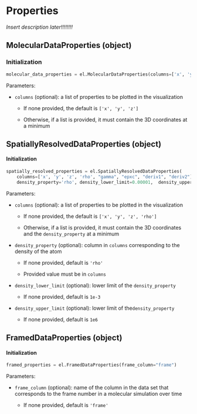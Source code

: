 # Properties

*Insert description later!!!!!!!!*

## MolecularDataProperties (object)

### Initialization

```python
molecular_data_properties = el.MolecularDataProperties(columns=['x', 'y', 'z', 'atom'])
```

Parameters:

- `columns` (optional): a list of properties to be plotted in the visualization
  
  - If none provided, the default is `['x', 'y', 'z']`
  
  - Otherwise, if a list is provided, it must contain the 3D coordinates at a minimum

## SpatiallyResolvedDataProperties (object)

#### Initialization

```python
spatially_resolved_properties = el.SpatiallyResolvedDataProperties(
    columns=['x', 'y', 'z', 'rho', "gamma", "epxc", "deriv1", "deriv2"],
    density_property='rho', density_lower_limit=0.00001,  density_upper_limit=1000000)
```

Parameters:

- `columns` (optional): a list of properties to be plotted in the visualization
  
  - If none provided, the default is `['x', 'y', 'z', 'rho']`
  
  - Otherwise, if a list is provided, it must contain the 3D coordinates and the `density_property` at a minimum

- `density_property` (optional): column in `columns` corresponding to the density of the atom
  
  - If none provided, default is `'rho'`
  
  - Provided value must be in `columns`

- `density_lower_limit` (optional): lower limit of the `density_property`
  
  - If none provided, default is `1e-3`

- `density_upper_limit` (optional): lower limit of the`density_property`
  
  - If none provided, default is `1e6`

## FramedDataProperties (object)

#### Initialization

```python
framed_properties = el.FramedDataProperties(frame_column="frame")
```

Parameters:

- `frame_column` (optional): name of the column in the data set that corresponds to the frame number in a molecular simulation over time
  
  - If none provided, default is `'frame'`
